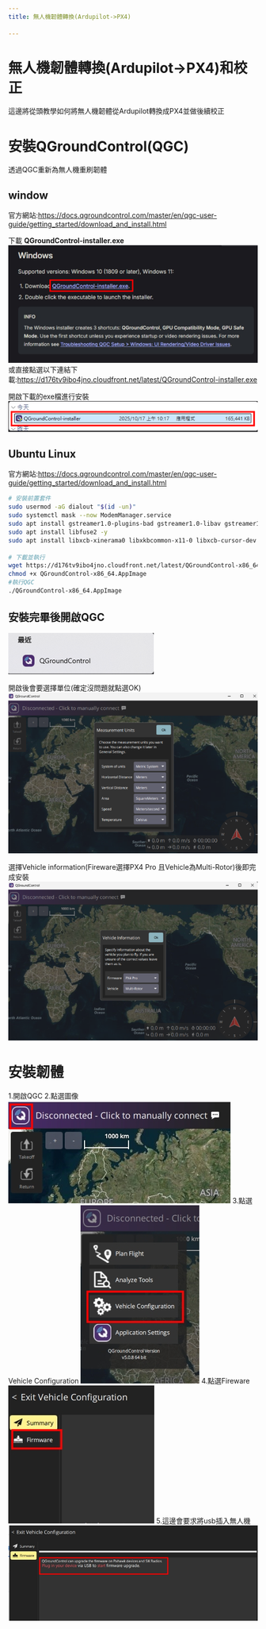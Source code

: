 ```yaml
---
title: 無人機韌體轉換(Ardupilot->PX4)

---
```


# 無人機韌體轉換(Ardupilot->PX4)和校正

這邊將從頭教學如何將無人機韌體從Ardupilot轉換成PX4並做後續校正

# 安裝QGroundControl(QGC)

透過QGC重新為無人機重刷韌體

## **window**
官方網站:https://docs.qgroundcontrol.com/master/en/qgc-user-guide/getting_started/download_and_install.html

下載 **QGroundControl-installer.exe**
![image](https://github.com/aa540799/Droneproject/raw/e97bb5fdbfdf71cf374473bbca5d9c54a0b6ffe1/img/1.png)
或直接點選以下連結下載:https://d176tv9ibo4jno.cloudfront.net/latest/QGroundControl-installer.exe

開啟下載的exe檔進行安裝
![image](https://github.com/aa540799/Droneproject/raw/e97bb5fdbfdf71cf374473bbca5d9c54a0b6ffe1/img/2.png)

## **Ubuntu Linux**
官方網站:https://docs.qgroundcontrol.com/master/en/qgc-user-guide/getting_started/download_and_install.html

```bash
# 安裝前置套件
sudo usermod -aG dialout "$(id -un)"
sudo systemctl mask --now ModemManager.service
sudo apt install gstreamer1.0-plugins-bad gstreamer1.0-libav gstreamer1.0-gl -y
sudo apt install libfuse2 -y
sudo apt install libxcb-xinerama0 libxkbcommon-x11-0 libxcb-cursor-dev -y

# 下載並執行
wget https://d176tv9ibo4jno.cloudfront.net/latest/QGroundControl-x86_64.AppImage
chmod +x QGroundControl-x86_64.AppImage
#執行QGC
./QGroundControl-x86_64.AppImage
```

## 安裝完畢後開啟QGC

![{7578A72E-F956-4350-8DD4-A1F663069DDE}](https://github.com/aa540799/Droneproject/raw/e97bb5fdbfdf71cf374473bbca5d9c54a0b6ffe1/img/3.png)

開啟後會要選擇單位(確定沒問題就點選OK)
![{9D169FFD-C8AD-47FF-955F-9557274B6EE6}](https://github.com/aa540799/Droneproject/raw/e97bb5fdbfdf71cf374473bbca5d9c54a0b6ffe1/img/4.png)

選擇Vehicle information(Fireware選擇PX4 Pro 且Vehicle為Multi-Rotor)後即完成安裝
![{05D5DA2A-B41A-4D3B-800C-9144306576F7}](https://github.com/aa540799/Droneproject/raw/e97bb5fdbfdf71cf374473bbca5d9c54a0b6ffe1/img/5.png)


# 安裝韌體

1.開啟QGC
2.點選圖像
![image](https://github.com/aa540799/Droneproject/raw/e97bb5fdbfdf71cf374473bbca5d9c54a0b6ffe1/img/6.jpg)
3.點選Vehicle Configuration
![image](https://github.com/aa540799/Droneproject/raw/e97bb5fdbfdf71cf374473bbca5d9c54a0b6ffe1/img/7.jpg)
4.點選Fireware
![image](https://github.com/aa540799/Droneproject/raw/e97bb5fdbfdf71cf374473bbca5d9c54a0b6ffe1/img/8.jpg)
5.這邊會要求將usb插入無人機
![image](https://github.com/aa540799/Droneproject/raw/e97bb5fdbfdf71cf374473bbca5d9c54a0b6ffe1/img/9.jpg)


